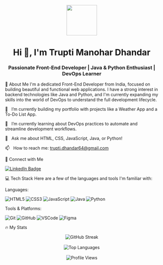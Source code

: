 <div id="header" align="center">
<img src="https://www.google.com/search?q=https://media.giphy.com/media/M9gbBd9nbDrOTu1Mqx/giphy.gif" width="100"/>
</div>

<h1 align="center">
Hi 👋, I'm Trupti Manohar Dhandar
</h1>
<h3 align="center">Passionate Front-End Developer | Java & Python Enthusiast | DevOps Learner</h3>

🚀 About Me
I'm a dedicated Front-End Developer from India, focused on building beautiful and functional web applications. I have a strong interest in backend technologies like Java and Python, and I'm currently expanding my skills into the world of DevOps to understand the full development lifecycle.

🔭   I’m currently building my portfolio with projects like a Weather App and a To-Do List App.

🌱   I’m currently learning about DevOps practices to automate and streamline development workflows.

💬   Ask me about HTML, CSS, JavaScript, Java, or Python!

📫   How to reach me: trupti.dhandar64@gmail.com

🤝 Connect with Me
<p align="left">
<a href="https://www.linkedin.com/in/truptii/">
<img src="https://www.google.com/search?q=https://img.shields.io/badge/LinkedIn-0077B5%3Fstyle%3Dfor-the-badge%26logo%3Dlinkedin%26logoColor%3Dwhite" alt="LinkedIn Badge"/>
</a>
</p>

💻 Tech Stack
Here are a few of the languages and tools I'm familiar with:

Languages:

<p>
<img src="https://www.google.com/search?q=https://img.shields.io/badge/HTML5-E34F26%3Fstyle%3Dfor-the-badge%26logo%3Dhtml5%26logoColor%3Dwhite" alt="HTML5"/>
<img src="https://www.google.com/search?q=https://img.shields.io/badge/CSS3-1572B6%3Fstyle%3Dfor-the-badge%26logo%3Dcss3%26logoColor%3Dwhite" alt="CSS3"/>
<img src="https://www.google.com/search?q=https://img.shields.io/badge/JavaScript-F7DF1E%3Fstyle%3Dfor-the-badge%26logo%3Djavascript%26logoColor%3Dblack" alt="JavaScript"/>
<img src="https://img.shields.io/badge/Java-ED8B00?style=for-the-badge&logo=openjdk&logoColor=white" alt="Java"/>
<img src="https://www.google.com/search?q=https://img.shields.io/badge/Python-3776AB%3Fstyle%3Dfor-the-badge%26logo%3Dpython%26logoColor%3Dwhite" alt="Python"/>
</p>

Tools & Platforms:

<p>
<img src="https://www.google.com/search?q=https://img.shields.io/badge/GIT-E44C30%3Fstyle%3Dfor-the-badge%26logo%3Dgit%26logoColor%3Dwhite" alt="Git"/>
<img src="https://www.google.com/search?q=https://img.shields.io/badge/GitHub-181717%3Fstyle%3Dfor-the-badge%26logo%3Dgithub%26logoColor%3Dwhite" alt="GitHub"/>
<img src="https://www.google.com/search?q=https://img.shields.io/badge/VSCode-007ACC%3Fstyle%3Dfor-the-badge%26logo%3Dvisual-studio-code%26logoColor%3Dwhite" alt="VSCode"/>
<img src="https://img.shields.io/badge/Figma-F24E1E?style=for-the-badge&logo=figma&logoColor=white" alt="Figma"/>
</p>

🔥 My Stats
<p align="center">
<img src="https://www.google.com/search?q=https://github-readme-streak-stats.herokuapp.com%3Fuser%3Dtruptii-06%26theme%3Ddark%26hide_border%3Dtrue" alt="GitHub Streak" />
<br><br>
<img src="https://www.google.com/search?q=https://github-readme-stats.vercel.app/api/top-langs/%3Fusername%3Dtruptii-06%26layout%3Dcompact%26theme%3Dvision-friendly-dark" alt="Top Languages" />
<br><br>
<img src="https://www.google.com/search?q=https://komarev.com/ghpvc/%3Fusername%3Dtruptii-06%26style%3Dflat-square%26color%3Dblue" alt="Profile Views"/>
</p>

